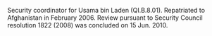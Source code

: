  Security coordinator for Usama bin Laden (QI.B.8.01). Repatriated to 
Afghanistan in February 2006. Review pursuant to Security Council resolution 
1822 (2008) was concluded on 15 Jun. 2010. 
